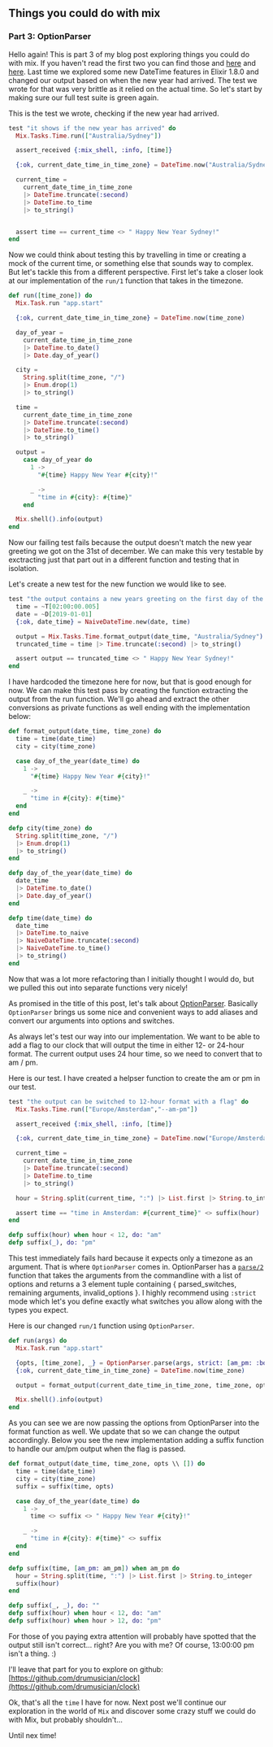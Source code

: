 ## Things you could do with mix

### Part 3: OptionParser

Hello again! This is part 3 of my blog post exploring things you could do with mix. If you haven't read the first two you can find those and [here](https://www.theguild.nl/things-you-could-do-with-mix/) and [here](https://www.theguild.nl/thing-you-could-do-with-mix-2/). Last time we explored some new DateTime features in Elixir 1.8.0 and changed our output based on when the new year had arrived. The test we wrote for that was very brittle as it relied on the actual time. So let's start by making sure our full test suite is green again.

This is the test we wrote, checking if the new year had arrived.

```elixir
test "it shows if the new year has arrived" do
  Mix.Tasks.Time.run(["Australia/Sydney"])

  assert_received {:mix_shell, :info, [time]}

  {:ok, current_date_time_in_time_zone} = DateTime.now("Australia/Sydney")

  current_time =
    current_date_time_in_time_zone
    |> DateTime.truncate(:second)
    |> DateTime.to_time
    |> to_string()


  assert time == current_time <> " Happy New Year Sydney!"
end
```

Now we could think about testing this by travelling in time or creating a mock of the current time, or something else that sounds way to complex. But let's tackle this from a different perspective. First let's take a closer look at our implementation of the `run/1` function that takes in the timezone.

```elixir
def run([time_zone]) do
  Mix.Task.run "app.start"

  {:ok, current_date_time_in_time_zone} = DateTime.now(time_zone)

  day_of_year =
    current_date_time_in_time_zone
    |> DateTime.to_date()
    |> Date.day_of_year()

  city =
    String.split(time_zone, "/")
    |> Enum.drop(1)
    |> to_string()

  time =
    current_date_time_in_time_zone
    |> DateTime.truncate(:second)
    |> DateTime.to_time()
    |> to_string()

  output =
    case day_of_year do
      1 ->
        "#{time} Happy New Year #{city}!"

      _ ->
        "time in #{city}: #{time}"
    end

  Mix.shell().info(output)
end
```

Now our failing test fails because the output doesn't match the new year greeting we got on the 31st of december. We can make this very testable by exctracting just that part out in a different function and testing that in isolation.

Let's create a new test for the new function we would like to see.

```elixir
test "the output contains a new years greeting on the first day of the year" do
  time = ~T[02:00:00.005]
  date = ~D[2019-01-01]
  {:ok, date_time} = NaiveDateTime.new(date, time)

  output = Mix.Tasks.Time.format_output(date_time, "Australia/Sydney")
  truncated_time = time |> Time.truncate(:second) |> to_string()

  assert output == truncated_time <> " Happy New Year Sydney!"
end
```

I have hardcoded the timezone here for now, but that is good enough for now.
We can make this test pass by creating the function extracting the output from the run function. We'll go ahead and extract the other conversions as private functions as well ending with the implementation below:

```elixir
def format_output(date_time, time_zone) do
  time = time(date_time)
  city = city(time_zone)

  case day_of_the_year(date_time) do
    1 ->
      "#{time} Happy New Year #{city}!"

    _ ->
      "time in #{city}: #{time}"
  end
end

defp city(time_zone) do
  String.split(time_zone, "/")
  |> Enum.drop(1)
  |> to_string()
end

defp day_of_the_year(date_time) do
  date_time
  |> DateTime.to_date()
  |> Date.day_of_year()
end

defp time(date_time) do
  date_time
  |> DateTime.to_naive
  |> NaiveDateTime.truncate(:second)
  |> NaiveDateTime.to_time()
  |> to_string()
end
```

Now that was a lot more refactoring than I initially thought I would do, but we pulled this out into separate functions very nicely!

As promised in the title of this post, let's talk about [OptionParser](https://hexdocs.pm/elixir/OptionParser.html). Basically `OptionParser` brings us some nice and convenient ways to add aliases and convert our arguments into options and switches.

As always let's test our way into our implementation. We want to be able to add a flag to our clock that will output the time in either 12- or 24-hour format. The current output uses 24 hour time, so we need to convert that to am / pm.

Here is our test. I have created a helpser function to create the am or pm in our test.

```elixir
test "the output can be switched to 12-hour format with a flag" do
  Mix.Tasks.Time.run(["Europe/Amsterdam","--am-pm"])

  assert_received {:mix_shell, :info, [time]}

  {:ok, current_date_time_in_time_zone} = DateTime.now("Europe/Amsterdam")

  current_time =
    current_date_time_in_time_zone
    |> DateTime.truncate(:second)
    |> DateTime.to_time
    |> to_string()

  hour = String.split(current_time, ":") |> List.first |> String.to_integer

  assert time == "time in Amsterdam: #{current_time}" <> suffix(hour)
end

defp suffix(hour) when hour < 12, do: "am"
defp suffix(_), do: "pm"
```

This test immediately fails hard because it expects only a timezone as an argument. That is where `OptionParser` comes in. OptionParser has a [`parse/2`](https://hexdocs.pm/elixir/OptionParser.html#parse/2) function that takes the arguments from the commandline with a list of options and returns a 3 element tuple containing { parsed_switches, remaining arguments, invalid_options }. I highly recommend using `:strict` mode which let's you define exactly what switches you allow along with the types you expect.

Here is our changed `run/1` function using `OptionParser`.

```elixir
def run(args) do
  Mix.Task.run "app.start"

  {opts, [time_zone], _} = OptionParser.parse(args, strict: [am_pm: :boolean])
  {:ok, current_date_time_in_time_zone} = DateTime.now(time_zone)

  output = format_output(current_date_time_in_time_zone, time_zone, opts)

  Mix.shell().info(output)
end
```

As you can see we are now passing the options from OptionParser into the format function as well. We update that so we can change the output accordingly. Below you see the new implementation adding a suffix function to handle our am/pm output when the flag is passed.

```elixir
def format_output(date_time, time_zone, opts \\ []) do
  time = time(date_time)
  city = city(time_zone)
  suffix = suffix(time, opts)

  case day_of_the_year(date_time) do
    1 ->
      time <> suffix <> " Happy New Year #{city}!"

    _ ->
      "time in #{city}: #{time}" <> suffix
  end
end

defp suffix(time, [am_pm: am_pm]) when am_pm do
  hour = String.split(time, ":") |> List.first |> String.to_integer
  suffix(hour)
end

defp suffix(_, _), do: ""
defp suffix(hour) when hour < 12, do: "am"
defp suffix(hour) when hour > 12, do: "pm"
```

For those of you paying extra attention will probably have spotted that the output still isn't correct... right? Are you with me? Of course, 13:00:00 pm isn't a thing. :)

I'll leave that part for you to explore on github: [https://github.com/drumusician/clock](https://github.com/drumusician/clock)

Ok, that's all the `time` I have for now. Next post we'll continue our exploration in the world of `Mix` and discover some crazy stuff we could do with Mix, but probably shouldn't...

Until nex time!
